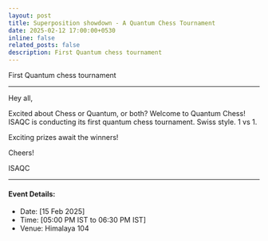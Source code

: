 ```yaml
---
layout: post
title: Superposition showdown - A Quantum Chess Tournament
date: 2025-02-12 17:00:00+0530
inline: false
related_posts: false
description: First Quantum chess tournament
---
```

First Quantum chess tournament

***


Hey all, 


Excited about Chess or Quantum, or both? Welcome to Quantum Chess!
ISAQC is conducting its first quantum chess tournament. Swiss style. 1 vs 1.

Exciting prizes await the winners!

Cheers!

ISAQC

***


#### Event Details:

<ul>
    <li> Date: [15 Feb 2025]</li>
    <li> Time: [05:00 PM IST to 06:30 PM IST] </li>
    <li> Venue: Himalaya 104 </li>
</ul>
